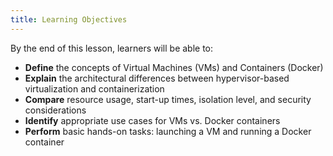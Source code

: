 ```yaml
---
title: Learning Objectives
---
```

By the end of this lesson, learners will be able to:

- **Define** the concepts of Virtual Machines (VMs) and Containers (Docker)
- **Explain** the architectural differences between hypervisor-based virtualization and containerization
- **Compare** resource usage, start-up times, isolation level, and security considerations
- **Identify** appropriate use cases for VMs vs. Docker containers
- **Perform** basic hands-on tasks: launching a VM and running a Docker container
